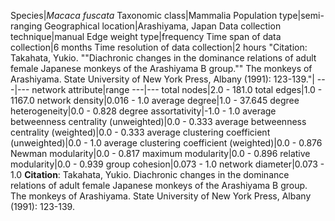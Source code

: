 Species|*Macaca fuscata*
Taxonomic class|Mammalia
Population type|semi-ranging
Geographical location|Arashiyama, Japan
Data collection technique|manual 
Edge weight type|frequency
Time span of data collection|6 months
Time resolution of data collection|2 hours
"Citation: Takahata, Yukio. ""Diachronic changes in the dominance relations of adult female Japanese monkeys of the Arashiyama B group."" The monkeys of Arashiyama. State University of New York Press, Albany (1991): 123-139."|
---|---
network attribute|range
---|---
total nodes|2.0 - 181.0
total edges|1.0 - 1167.0
network density|0.016 - 1.0
average degree|1.0 - 37.645
degree heterogeneity|0.0 - 0.828
degree assortativity|-1.0 - 1.0
average betweenness centrality (unweighted)|0.0 - 0.333
average betweenness centrality (weighted)|0.0 - 0.333
average clustering coefficient (unweighted)|0.0 - 1.0
average clustering coefficient (weighted)|0.0 - 0.876
Newman modularity|0.0 - 0.817
maximum modularity|0.0 - 0.896
relative modularity|0.0 - 0.939
group cohesion|0.073 - 1.0
network diameter|0.073 - 1.0
**Citation**: Takahata, Yukio. 
Diachronic changes in the dominance relations of adult female Japanese monkeys of the Arashiyama B group.
 The monkeys of Arashiyama. State University of New York Press, Albany (1991): 123-139.